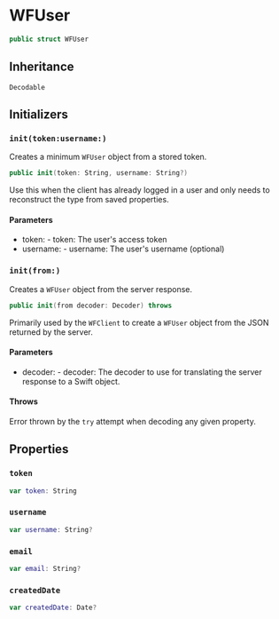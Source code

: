 # WFUser

``` swift
public struct WFUser
```

## Inheritance

`Decodable`

## Initializers

### `init(token:username:)`

Creates a minimum `WFUser` object from a stored token.

``` swift
public init(token: String, username: String?)
```

Use this when the client has already logged in a user and only needs to reconstruct the type from saved properties.

#### Parameters

  - token: - token: The user's access token
  - username: - username: The user's username (optional)

### `init(from:)`

Creates a `WFUser` object from the server response.

``` swift
public init(from decoder: Decoder) throws
```

Primarily used by the `WFClient` to create a `WFUser` object from the JSON returned by the server.

#### Parameters

  - decoder: - decoder: The decoder to use for translating the server response to a Swift object.

#### Throws

Error thrown by the `try` attempt when decoding any given property.

## Properties

### `token`

``` swift
var token: String
```

### `username`

``` swift
var username: String?
```

### `email`

``` swift
var email: String?
```

### `createdDate`

``` swift
var createdDate: Date?
```
